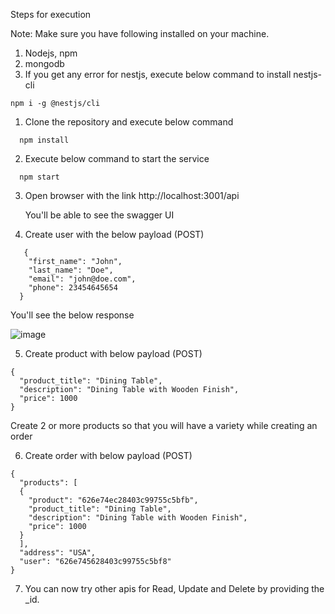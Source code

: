 Steps for execution

Note: Make sure you have following installed on your machine.
1. Nodejs, npm
2. mongodb
3. If you get any error for nestjs,  execute below command to install nestjs-cli
```
npm i -g @nestjs/cli
```


1. Clone the repository and execute below command

```
  npm install 
```

2. Execute below command to start the service

```
  npm start
```

3. Open browser with the link  http://localhost:3001/api

    You'll be able to see the swagger UI
    
4. Create user with the below payload (POST)

```
   {
    "first_name": "John",
    "last_name": "Doe",
    "email": "john@doe.com",
    "phone": 23454645654
  } 

```

You'll see the below response


![image](https://user-images.githubusercontent.com/49985443/166144600-e5094e9c-4862-4fe5-a968-c68c01e59453.png)

5. Create product with below payload (POST)

```
{
  "product_title": "Dining Table",
  "description": "Dining Table with Wooden Finish",
  "price": 1000
}
```

Create 2 or more products so that you will have a variety while creating an order


6. Create order with below payload (POST)

```
{
  "products": [
  {
    "product": "626e74ec28403c99755c5bfb",
    "product_title": "Dining Table",
    "description": "Dining Table with Wooden Finish",
    "price": 1000
  }  
  ],
  "address": "USA",
  "user": "626e745628403c99755c5bf8"
}
```

7. You can now try other apis for Read, Update and Delete by providing the _id.
